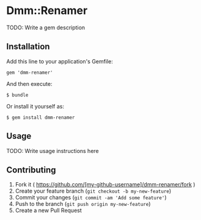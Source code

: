 # Dmm::Renamer

TODO: Write a gem description

## Installation

Add this line to your application's Gemfile:

    gem 'dmm-renamer'

And then execute:

    $ bundle

Or install it yourself as:

    $ gem install dmm-renamer

## Usage

TODO: Write usage instructions here

## Contributing

1. Fork it ( https://github.com/[my-github-username]/dmm-renamer/fork )
2. Create your feature branch (`git checkout -b my-new-feature`)
3. Commit your changes (`git commit -am 'Add some feature'`)
4. Push to the branch (`git push origin my-new-feature`)
5. Create a new Pull Request
